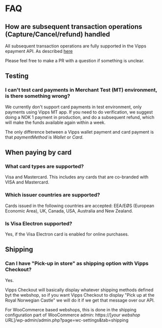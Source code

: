 <!-- START_METADATA
---
title: FAQ
sidebar_position: 24
---
END_METADATA -->

# FAQ

## How are subsequent transaction operations (Capture/Cancel/refund) handled

All subsequent transaction operations are fully supported in the Vipps epayment API. As described [here](https://github.com/vippsas/vipps-epayment-api)

Please feel free to make a PR with a question if something is unclear.

## Testing

### I can't test card payments in Merchant Test (MT) environment, is there something wrong?

We currently don't support card payments in test environment, only payments using Vipps MT app. If you need to do verification, we suggest doing a NOK 1 payment in production, and do a subsequent refund, which will make the funds available again within a week.

The only difference between a Vipps wallet payment and card payment is that *paymentMethod* is *Wallet* or *Card*.

## When paying by card

### What card types are supported?

Visa and Mastercard. This includes any cards that are co-branded with VISA and Mastercard.

### Which issuer countries are supported?

Cards issued in the following countries are accepted: EEA/EØS (European Economic Area), UK, Canada, USA, Australia and New Zealand.

### Is Visa Electron supported?

Yes, if the Visa Electron card is enabled for online purchases.

## Shipping

### Can I have "Pick-up in store" as shipping option with Vipps Checkout?

Yes. 

Vipps Checkout will basically display whatever shipping methods defined byt the webshop, so if you want Vipps Checkout to display "Pick up at the Royal Norwegian Castle" we will do it if we get that message over our API.

For WooCommerce based webshops, this is done in the shipping configuration part of WooCommerce admin: https://[_your webshop URL_]/wp-admin/admin.php?page=wc-settings&tab=shipping
